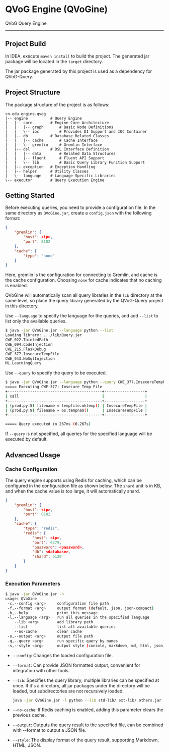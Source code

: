 # QVoG Engine (QVoGine)

QVoG Query Engine

---

## Project Build

In IDEA, execute `maven install` to build the project. The generated jar package will be located in the `target` directory.

The jar package generated by this project is used as a dependency for QVoG-Query.

## Project Structure

The package structure of the project is as follows:

```plaintext
cn.edu.engine.qvog
|-- engine          # Query Engine
|   |-- core        # Engine Core Architecture
|   |   |-- graph       # Basic Node Definitions
|   |   \-- ioc         # Provides DI Support and IOC Container
|   |-- db          # Database Related Classes
|   |   |-- cache       # Cache Interface
|   |   \-- gremlin     # Gremlin Interface
|   |-- dsl         # DSL Interface Definition
|   |   |-- data        # Related Data Structures
|   |   |-- fluent      # Fluent API Support
|   |   \-- lib         # Basic Query Library Function Support
|   |-- exception   # Exception Handling
|   |-- helper      # Utility Classes
|   \-- language    # Language-Specific Libraries
\-- executor        # Query Execution Engine
```

## Getting Started

Before executing queries, you need to provide a configuration file. In the same directory as `QVoGine.jar`, create a `config.json` with the following format:

```json
{
    "gremlin": {
        "host": <ip>,
        "port": 8182
    },
    "cache": {
        "type": "none"
    }
}
```

Here, gremlin is the configuration for connecting to Gremlin, and cache is the cache configuration. Choosing `none` for cache indicates that no caching is enabled.

QVoGine will automatically scan all query libraries in the `lib` directory at the same level, so place the query library generated by the QVoG-Query project in this directory.

Use `--language` to specify the language for the queries, and add `--list` to list only the available queries.

```bash
$ java -jar QVoGine.jar --language python --list
Loading library: .../lib/Query.jar
CWE_022.TaintedPath
CWE_094.CodeInjection
CWE_215.FlaskDebug
CWE_377.InsecureTempFile
CWE_943.NoSqlInjection
ML.LearningQuery
```

Use `--query` to specify the query to be executed.

```bash
$ java -jar QVoGine.jar --language python --query CWE_377.InsecureTempFile
===== Executing CWE-377: Insecure Temp File
+------------------------------------------+------------------+
| call                                     |                  |
+------------------------------------------+------------------+
| (prod.py:5) filename = tempfile.mktemp() | InsecureTempFile |
| (prod.py:9) filename = os.tempnam()      | InsecureTempFile |
+------------------------------------------+------------------+

===== Query executed in 267ms (0.267s)
```

If `--query` is not specified, all queries for the specified language will be executed by default.

## Advanced Usage

### Cache Configuration

The query engine supports using Redis for caching, which can be configured in the configuration file as shown below. The `shard` unit is in KB, and when the cache value is too large, it will automatically shard.

```json
{
    "gremlin": {
        "host": <ip>,
        "port": 8182
    },
    "cache": {
        "type": "redis",
        "redis": {
            "host": <ip>,
            "port": 6379,
            "password": <password>,
            "db": <database>,
            "shard": 5120
        }
    }
}
```

### Execution Parameters

```bash
$ java -jar QVoGine.jar -h
usage: QVoGine
 -c,--config <arg>     configuration file path
 -f,--format <arg>     output format (default, json, json-compact)
 -h,--help             print this message
 -l,--language <arg>   run all queries in the specified language
    --lib <arg>        add library path
    --list             list all available queries
    --no-cache         clear cache
 -o,--output <arg>     output file path
 -q,--query <arg>      run specific query by names
 -s,--style <arg>      output style (console, markdown, md, html, json, json-compact)
```

- `--config`: Changes the loaded configuration file.

- `--format`: Can provide JSON formatted output, convenient for integration with other tools.

- `--lib`: Specifies the query library; multiple libraries can be specified at once. If it's a directory, all jar packages under the directory will be loaded, but subdirectories are not recursively loaded.

  ```bash
  java -jar QVoGine.jar -l python --lib std-lib/ ext-lib/ others.jar
  ```
  
- `--no-cache`: If Redis caching is enabled, adding this parameter clears the previous cache.

- `--output`: Outputs the query result to the specified file, can be combined with --format to output a JSON file.

- `--style`: The display format of the query result, supporting Markdown, HTML, JSON.